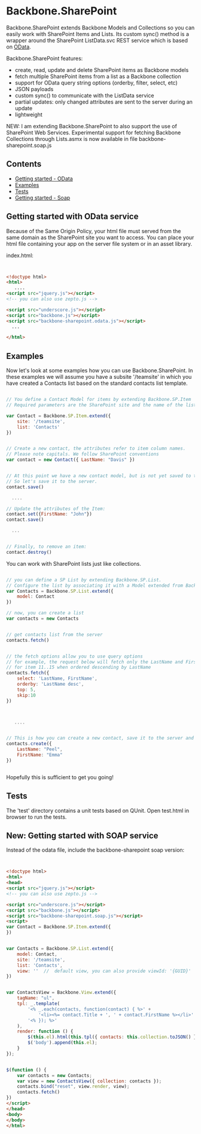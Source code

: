 ﻿Backbone.SharePoint
===================

Backbone.SharePoint extends Backbone Models and Collections so you can easily work with SharePoint Items and Lists.
Its custom sync() method is a wrapper around the SharePoint ListData.svc REST service which is based on [OData](http://www.odata.org). 

Backbone.SharePoint features:

* create, read, update and delete SharePoint items as Backbone models
* fetch multiple SharePoint items from a list as a Backbone collection
* support for OData query string options (orderby, filter, select, etc)
* JSON payloads
* custom sync() to communicate with the ListData service
* partial updates: only changed attributes are sent to the server during an update
* lightweight


NEW: I am extending Backbone.SharePoint to also support the use of SharePoint Web Services.
Experimental support for fetching Backbone Collections through Lists.asmx is now available in 
file backbone-sharepoint.soap.js



Contents
--------
* [Getting started - OData](#gettingstarted_odata)
* [Examples](#examples)
* [Tests](#tests)
* [Getting started - Soap](#gettingstarted_soap)


## <a name="gettingstarted_odata"/>Getting started with OData service

Because of the Same Origin Policy, your html file must served from the same domain as the SharePoint site you want to access. 
You can place your html file containing your app on the server file system or in an asset library.  


index.html:
 
```html


<!doctype html>
<html>
   ....
<script src="jquery.js"></script> 
<!-- you can also use zepto.js -->

<script src="underscore.js"></script>
<script src="backbone.js"></script>
<script src="backbone-sharepoint.odata.js"></script>
  ...

</html>

```

## <a name="examples"/>Examples

Now let's look at some examples how you can use Backbone.SharePoint. In these examples we will assume you have 
a subsite '/teamsite' in which you have 
created a Contacts list based on the standard contacts list template. 

```js

// You define a Contact Model for items by extending Backbone.SP.Item
// Required parameters are the SharePoint site and the name of the list

var Contact = Backbone.SP.Item.extend({
	site: '/teamsite',
	list: 'Contacts'
})


// Create a new contact, the attributes refer to item column names.
// Please note capitals. We follow SharePoint conventions
var contact = new Contact({ LastName: "Davis" })


// At this point we have a new contact model, but is not yet saved to the server.
// So let's save it to the server.
contact.save()

  ....

// Update the attributes of the Item:
contact.set({FirstName: "John"})
contact.save()

  ...


// Finally, to remove an item:
contact.destroy()


```

You can work with SharePoint lists just like collections.


```javascript

// you can define a SP List by extending Backbone.SP.List.
// Configure the list by associating it with a Model extended from Backbone.SP.Item 
var Contacts = Backbone.SP.List.extend({
	model: Contact
})

// now, you can create a list
var contacts = new Contacts


// get contacts list from the server
contacts.fetch()


// the fetch options allow you to use query options
// for example, the request below will fetch only the LastName and FirstName columns
// for item 11..15 when ordered descending by LastName
contacts.fetch({
	select: 'LastName, FirstName',
	orderby: 'LastName desc',
	top: 5,
	skip:10
})



   ....


// This is how you can create a new contact, save it to the server and add it to the list (collection)
contacts.create({
	LastName: "Peel",
	FirstName: "Emma"
})



```

Hopefully this is sufficient to get you going!


## <a name="tests"/>Tests
The 'test' directory contains a unit tests based on QUnit. Open test.html in browser to run the tests.


## <a name="gettingstarted_soap"/>New: Getting started with SOAP service

Instead of the odata file, include the backbone-sharepoint soap version:

 
```html


<!doctype html>
<html>
<head>
<script src="jquery.js"></script> 
<!-- you can also use zepto.js -->

<script src="underscore.js"></script>
<script src="backbone.js"></script>
<script src="backbone-sharepoint.soap.js"></script>
<script>
var Contact = Backbone.SP.Item.extend({
})


var Contacts = Backbone.SP.List.extend({
    model: Contact,
    site: '/teamsite',
    list: 'Contacts',
    view: ''  //  default view, you can also provide viewId: '{GUID}'
})


var ContactsView = Backbone.View.extend({
    tagName: "ul",
    tpl: _.template(
		'<% _.each(contacts, function(contact) { %>' +
			'<li><%= contact.Title + ', ' + contact.FirstName %></li>' +
		'<% }); %>'
	),
    render: function () {
        $(this.el).html(this.tpl({ contacts: this.collection.toJSON() }));
        $('body').append(this.el);
    }
});


$(function () {
    var contacts = new Contacts;
    var view = new ContactsView({ collection: contacts });
    contacts.bind("reset", view.render, view);
    contacts.fetch()
})
</script>
</head>
<body>
</body>
</html>

```